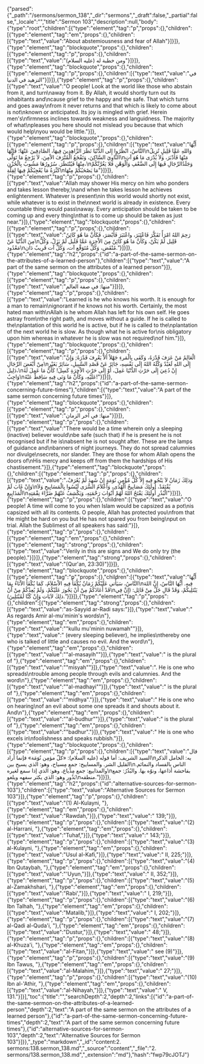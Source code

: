 {"parsed":{"_path":"/sermons/sermon_138","_dir":"sermons","_draft":false,"_partial":false,"_locale":"","title":"Sermon 103","description":null,"body":{"type":"root","children":[{"type":"element","tag":"p","props":{},"children":[{"type":"element","tag":"em","props":{},"children":[{"type":"text","value":"About abstemiousness and fear of Allah"}]}]},{"type":"element","tag":"blockquote","props":{},"children":[{"type":"element","tag":"p","props":{},"children":[{"type":"text","value":"ومن خطبة له (عليه السلام)"}]}]},{"type":"element","tag":"blockquote","props":{},"children":[{"type":"element","tag":"p","props":{},"children":[{"type":"text","value":"في التزهيد في الدنيا"}]}]},{"type":"element","tag":"p","props":{},"children":[{"type":"text","value":"O people! Look at the world like those who abstain from it, and turn\naway from it. By Allah, it would shortly turn out its inhabitants and\ncause grief to the happy and the safe. That which turns and goes away\nfrom it never returns and that which is likely to come about is not\nknown or anticipated. Its joy is mingled with grief. Herein men's\nfirmness inclines towards weakness and languidness. The majority of what\npleases you here should not mislead you because that which would help\nyou would be little."}]},{"type":"element","tag":"blockquote","props":{},"children":[{"type":"element","tag":"p","props":{},"children":[{"type":"text","value":"أَيُّهَا النَّاسُ، انْظُرُوا إِلى الدُّنْيَا نَظَرَ الزَّاهِدِينَ فِيهَا، الصَّادِفِينَ عَنْهَا؛ فَإِنَّهَا\nوَاللهِ عَمَّا قَلِيلٍ تُزِيلُ الثَّاوِيَ السَّاكِنَ، وَتَفْجَعُ الْمُتْرَفَ الاْمِنَ، لاَ يَرْجِعُ مَا تَوَلَّى\nمَنْهَا فَأَدْبَرَ، وَلاَ يُدْرَى مَا هُوَ آتٍ مِنْهَا فَيُنْتَظَرَ. سُرُورُهَا مَشُوبٌ بِالْحُزْنِ،\nوَجَلَدُالرِّجَالِ فَيهَا إِلَى الضَّعْفِ وَالْوَهْنِ فَلا يَغُرَّنَّكُمْ كَثْرَةُ مَا يُعْجِبُكُمْ فِيهَا لِقِلَّةِ\nمَا يَصْحَبُكُمْ مِنْهَا"}]}]},{"type":"element","tag":"p","props":{},"children":[{"type":"text","value":"Allah may shower His mercy on him who ponders and takes lesson thereby,\nand when he takes lesson he achieves enlightenment. Whatever is present\nin this world would shortly not exist, while whatever is to exist in the\nnext world is already in existence. Every countable thing would pass\naway. Every anticipation should be taken to be coming up and every thing\nthat is to come up should be taken as just near."}]},{"type":"element","tag":"blockquote","props":{},"children":[{"type":"element","tag":"p","props":{},"children":[{"type":"text","value":"رَحِمَ اللهُ امْرَأً تَفَكَّرَ فَاعْتَبَرَ، واعْتَبَرَ فَأَبْصَرَ، فَكَأَنَّ مَا هُوَ كَائِنٌ مِنَ الدٌّنْيَا عَنْ\nقَلِيل لَمْ يَكُنْ، وَكَأَنَّ مَا هُوَ كَائِنٌ مِنَ الاْخِرَةِ عَمَّا قَلَيل لَمْ يَزَلْ، وَكُلُّ مَعْدُود\nمُنْقَض، وَكُلُّ مُتَوَقَّع آت، وَكُلُّ آت قَرِيبٌ دَان."}]}]},{"type":"element","tag":"h2","props":{"id":"a-part-of-the-same-sermon-on-the-attributes-of-a-learned-person"},"children":[{"type":"text","value":"A part of the same sermon on the attributes of a learned person"}]},{"type":"element","tag":"blockquote","props":{},"children":[{"type":"element","tag":"p","props":{},"children":[{"type":"text","value":"منها: في صفة العالم"}]}]},{"type":"element","tag":"p","props":{},"children":[{"type":"text","value":"Learned is he who knows his worth. It is enough for a man to remain\nignorant if he knows not his worth. Certainly, the most hated man with\nAllah is he whom Allah has left for his own self. He goes astray from\nthe right path, and moves without a guide. If he is called to the\nplantation of this world he is active, but if he is called to the\nplantation of the next world he is slow. As though what he is active for\nis obligatory upon him whereas in whatever he is slow was not required\nof him."}]},{"type":"element","tag":"blockquote","props":{},"children":[{"type":"element","tag":"p","props":{},"children":[{"type":"text","value":"الْعَالِمُ مَنْ عَرَفَ قَدْرَهُ، وَكَفَى بِالْمَرءِ جَهْلاً أَلاَّ يَعْرِفَ قَدْرَهُ; وَإِنَّ مِنْ أَبْغَضَ الرِّجَالِ\nإِلَى اللهِ لَعَبْدٌ وَكَّلَهُ اللهُ إِلَى نَفْسِهِ، جَائِرٌ عَنْ قَصْدِ السَّبِيلِ، سَائِرٌ بَغَيْرِ دَلِيل،\nإِنْ دُعِيَ إِلَى حَرْثِ الدُّنْيَا عَمِلَ، أوْ إِلَى حَرْثِ الاْخِرَةِ كَسِلَ! كَأَنَّ مَا عَمِلَ لَهُ وَاجِبٌ\nعَلَيْهِ، وَكَأَنَّ مَا وَنَى فِيهِ سَاِقطٌ عَنْهُ!"}]}]},{"type":"element","tag":"h2","props":{"id":"a-part-of-the-same-sermon-concerning-future-times"},"children":[{"type":"text","value":"A part of the same sermon concerning future times"}]},{"type":"element","tag":"blockquote","props":{},"children":[{"type":"element","tag":"p","props":{},"children":[{"type":"text","value":"منها: في آخر الزمان"}]}]},{"type":"element","tag":"p","props":{},"children":[{"type":"text","value":"There would be a time wherein only a sleeping (inactive) believer would\nbe safe (such that) if he is present he is not recognised but if he is\nabsent he is not sought after. These are the lamps of guidance and\nbanners of night journeys. They do not spread calumnies nor divulge\nsecrets, nor slander. They are those for whom Allah opens the doors of\nHis mercy and keeps off from them the hardships of His chastisement."}]},{"type":"element","tag":"blockquote","props":{},"children":[{"type":"element","tag":"p","props":{},"children":[{"type":"text","value":"وَذلِكَ زَمَانٌ لاَ يَنْجُو فِيهِ إِلاَّ كُلُّ مٌؤْمِنٍ نُوَمَةٍ إِنْ شَهِدَ لَمْ يُعْرَفْ، وَإِنْ غَابَ لَمْ\nيُفْتَقَدْ، أُولَئِكَ مَصَابِيحُ الْهُدَى، وَأَعْلاَمُ السُّرَى لَيْسُوا بِالْمَسَايِيحِ وَلاَ الْمَذَايِيعِ\nالْبُذُرِ أُولَئِكَ يَفْتَحُ اللهُ لَهُمْ أَبْوَابَ رَحْمَتِهِ، وَيَكْشِفُ عَنْهُمْ ضَرَّاءَ نِقْمَتِهِ"}]}]},{"type":"element","tag":"p","props":{},"children":[{"type":"text","value":"O people! A time will come to you when Islam would be capsized as a pot\nis capsized with all its contents. O people, Allah has protected you\nfrom that He might be hard on you but He has not spared you from being\nput on trial. Allah the Sublimest of all speakers has said:"}]},{"type":"element","tag":"p","props":{},"children":[{"type":"element","tag":"em","props":{},"children":[{"type":"element","tag":"strong","props":{},"children":[{"type":"text","value":"Verily in this are signs and We do only try (the people)."}]}]},{"type":"element","tag":"strong","props":{},"children":[{"type":"text","value":"(Qur'an, 23:30)"}]}]},{"type":"element","tag":"blockquote","props":{},"children":[{"type":"element","tag":"p","props":{},"children":[{"type":"text","value":"أَيُّهَا النَّاسُ، سَيَأْتي عَلَيْكُمْ زَمَانٌ يُكْفَأُ فِيهِ الاْسْلاَمُ، كَمَا يُكْفَأُ الاْنَاءُ بِمَا\nفِيهِ. أَيُّهَا النَّاسُ، إِنَّ اللهَ قَدْ أَعَاذَكُمْ مِنْ أَنْ يَجُورَ عَلَيْكُمْ، وَلَمْ يُعِذْكُمْ مِنْ أَنْ\nيَبْتَلِيكُمْ، وَقَدْ قَالِ جَلَّ مِنْ قَائِل: (إِنَّ فِي ذلِكَ لاَيَات وَإِنْ كُنَّا لَمُبْتَلِينَ)."}]}]},{"type":"element","tag":"p","props":{},"children":[{"type":"element","tag":"strong","props":{},"children":[{"type":"text","value":"as-Sayyid ar-Radi says:"}]},{"type":"text","value":" As regards Amir al-mu'minin's words\n"},{"type":"element","tag":"em","props":{},"children":[{"type":"text","value":"\"kullu mu'minin nuwamah\""}]},{"type":"text","value":" (every sleeping believer), he implies\nthereby one who is talked of little and causes no evil. And the word\n"},{"type":"element","tag":"em","props":{},"children":[{"type":"text","value":"\"al-masayih\""}]},{"type":"text","value":" is the plural of "},{"type":"element","tag":"em","props":{},"children":[{"type":"text","value":"\"misyah\""}]},{"type":"text","value":". He is one who spreads\ntrouble among people through evils and calumnies. And the word\n"},{"type":"element","tag":"em","props":{},"children":[{"type":"text","value":"\"al-madhayi\""}]},{"type":"text","value":" is the plural of "},{"type":"element","tag":"em","props":{},"children":[{"type":"text","value":"\"midhya\"."}]},{"type":"text","value":" He is one who on hearing\nof an evil about some one spreads it and shouts about it. And\n"},{"type":"element","tag":"em","props":{},"children":[{"type":"text","value":"\"al-budhur\""}]},{"type":"text","value":" is the plural of "},{"type":"element","tag":"em","props":{},"children":[{"type":"text","value":"\"badhur\"."}]},{"type":"text","value":" He is one who excels in\nfoolishness and speaks rubbish."}]},{"type":"element","tag":"blockquote","props":{},"children":[{"type":"element","tag":"p","props":{},"children":[{"type":"text","value":"قال السيد الشريف: أما قوله (عليه السلام): «كلّ مؤمِن نُوَمَة» فإنما أَراد\nبه: الخامل الذكر القليل الشر. والمساييح: جمع مِسياح، وهو: الذي يسيح بين\nالناس بالفساد والنمائم. والمذاييع: جمع مِذْياع، وهو: الذي إذا سمع لغيره\nبفاحشة أذاعها، ونوّه بها. والبُذُرُ: جمع بَذُور وهو: الذي يكثر سفهه ويلغو\nمنطقه."}]}]},{"type":"element","tag":"h2","props":{"id":"alternative-sources-for-sermon-103"},"children":[{"type":"text","value":"Alternative Sources for Sermon 103"}]},{"type":"element","tag":"p","props":{},"children":[{"type":"text","value":"(1) Al-Kulayni, "},{"type":"element","tag":"em","props":{},"children":[{"type":"text","value":"Rawdah,"}]},{"type":"text","value":" 139;"}]},{"type":"element","tag":"p","props":{},"children":[{"type":"text","value":"(2) al-Harrani, "},{"type":"element","tag":"em","props":{},"children":[{"type":"text","value":"Tuhaf,"}]},{"type":"text","value":" 143;"}]},{"type":"element","tag":"p","props":{},"children":[{"type":"text","value":"(3) al-Kulayni, "},{"type":"element","tag":"em","props":{},"children":[{"type":"text","value":"Usul al-Kafi,"}]},{"type":"text","value":" II, 225;"}]},{"type":"element","tag":"p","props":{},"children":[{"type":"text","value":"(4) Ibn Qutaybah, "},{"type":"element","tag":"em","props":{},"children":[{"type":"text","value":"'Uyun,"}]},{"type":"text","value":" II, 352;"}]},{"type":"element","tag":"p","props":{},"children":[{"type":"text","value":"(5) al-Zamakhshari, "},{"type":"element","tag":"em","props":{},"children":[{"type":"text","value":"Rabi',"}]},{"type":"text","value":" I, 219;"}]},{"type":"element","tag":"p","props":{},"children":[{"type":"text","value":"(6) Ibn Talhah, "},{"type":"element","tag":"em","props":{},"children":[{"type":"text","value":"Matalib,"}]},{"type":"text","value":" I, 202;"}]},{"type":"element","tag":"p","props":{},"children":[{"type":"text","value":"(7) al-Qadi al-Quda'i, "},{"type":"element","tag":"em","props":{},"children":[{"type":"text","value":"Dustur,"}]},{"type":"text","value":" 48;"}]},{"type":"element","tag":"p","props":{},"children":[{"type":"text","value":"(8) al-Khuza'i, "},{"type":"element","tag":"em","props":{},"children":[{"type":"text","value":"al-Fitan,"}]},{"type":"text","value":" see (9)"}]},{"type":"element","tag":"p","props":{},"children":[{"type":"text","value":"(9) Ibn Tawus, "},{"type":"element","tag":"em","props":{},"children":[{"type":"text","value":"al-Malahim,"}]},{"type":"text","value":" 27;"}]},{"type":"element","tag":"p","props":{},"children":[{"type":"text","value":"(10) Ibn al-'Athir, "},{"type":"element","tag":"em","props":{},"children":[{"type":"text","value":"al-Nihayah,"}]},{"type":"text","value":" V, 131."}]}],"toc":{"title":"","searchDepth":2,"depth":2,"links":[{"id":"a-part-of-the-same-sermon-on-the-attributes-of-a-learned-person","depth":2,"text":"A part of the same sermon on the attributes of a learned person"},{"id":"a-part-of-the-same-sermon-concerning-future-times","depth":2,"text":"A part of the same sermon concerning future times"},{"id":"alternative-sources-for-sermon-103","depth":2,"text":"Alternative Sources for Sermon 103"}]}},"_type":"markdown","_id":"content:2. sermons:138.sermon_138.md","_source":"content","_file":"2. sermons/138.sermon_138.md","_extension":"md"},"hash":"fwp79cJOTJ"}